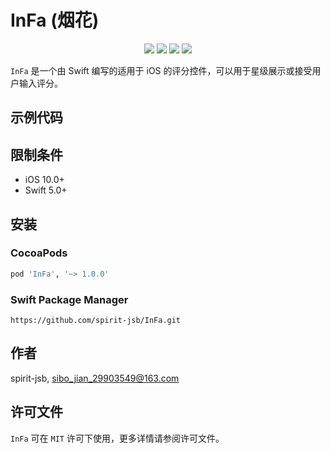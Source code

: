 # InFa (烟花)

<p align="center">
  <a href="https://cocoapods.org/pods/InFa"><img src="https://img.shields.io/cocoapods/v/InFa.svg?style=for-the-badge"/></a>
  <a href="https://swift.org/package-manager/"><img src="https://img.shields.io/badge/SPM-compatible-orange?style=for-the-badge"></a> 
  <a href="https://cocoapods.org/pods/InFa"><img src="https://img.shields.io/cocoapods/l/InFa.svg?style=for-the-badge"/></a>
  <a href="https://cocoapods.org/pods/InFa"><img src="https://img.shields.io/cocoapods/p/InFa.svg?style=for-the-badge"/></a>
</p>

`InFa` 是一个由 Swift 编写的适用于 iOS 的评分控件，可以用于星级展示或接受用户输入评分。

## 示例代码

## 限制条件
- iOS 10.0+
- Swift 5.0+    

## 安装

### **CocoaPods**
``` ruby
pod 'InFa', '~> 1.0.0'
```

### **Swift Package Manager**
```
https://github.com/spirit-jsb/InFa.git
```

## 作者
spirit-jsb, sibo_jian_29903549@163.com

## 许可文件
`InFa` 可在 `MIT` 许可下使用，更多详情请参阅许可文件。